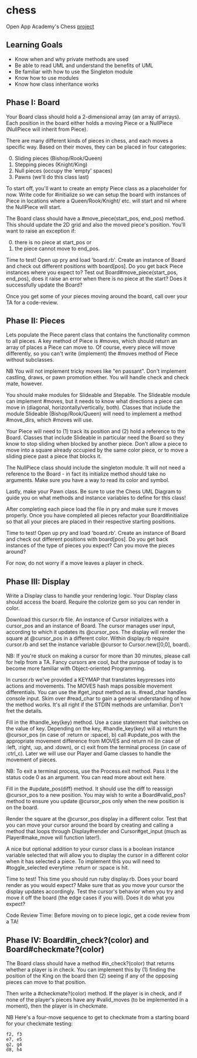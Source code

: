 # chess
Open App Academy's Chess [project](https://open.appacademy.io/learn/full-stack-online/ruby/chess--part-one-)

## Learning Goals

* Know when and why private methods are used
* Be able to read UML and understand the benefits of UML
* Be familiar with how to use the Singleton module
* Know how to use modules
* Know how class inheritance works

## Phase I: Board

Your Board class should hold a 2-dimensional array (an array of arrays). Each position in the board either holds a moving Piece or a NullPiece (NullPiece will inherit from Piece).

There are many different kinds of pieces in chess, and each moves a specific way. Based on their moves, they can be placed in four categories:

0. Sliding pieces (Bishop/Rook/Queen)
1. Stepping pieces (Knight/King)
2. Null pieces (occupy the 'empty' spaces)
3. Pawns (we'll do this class last)

To start off, you'll want to create an empty Piece class as a placeholder for now. Write code for #initialize so we can setup the board with instances of Piece in locations where a Queen/Rook/Knight/ etc. will start and nil where the NullPiece will start.

The Board class should have a #move_piece(start_pos, end_pos) method. This should update the 2D grid and also the moved piece's position. You'll want to raise an exception if:

0. there is no piece at start_pos or
1. the piece cannot move to end_pos.

Time to test! Open up pry and load 'board.rb'. Create an instance of Board and check out different positions with board[pos]. Do you get back Piece instances where you expect to? Test out Board#move_piece(start_pos, end_pos), does it raise an error when there is no piece at the start? Does it successfully update the Board?

Once you get some of your pieces moving around the board, call over your TA for a code-review.

## Phase II: Pieces

Lets populate the Piece parent class that contains the functionality common to all pieces. A key method of Piece is #moves, which should return an array of places a Piece can move to. Of course, every piece will move differently, so you can't write (implement) the #moves method of Piece without subclasses.

NB You will not implement tricky moves like "en passant". Don't implement castling, draws, or pawn promotion either. You will handle check and check mate, however.

You should make modules for Slideable and Stepable. The Slideable module can implement #moves, but it needs to know what directions a piece can move in (diagonal, horizontally/vertically, both). Classes that include the module Slideable (Bishop/Rook/Queen) will need to implement a method #move_dirs, which #moves will use.

Your Piece will need to (1) track its position and (2) hold a reference to the Board. Classes that include Slideable in particular need the Board so they know to stop sliding when blocked by another piece. Don't allow a piece to move into a square already occupied by the same color piece, or to move a sliding piece past a piece that blocks it.

The NullPiece class should include the singleton module. It will not need a reference to the Board - in fact its initialize method should take no arguments. Make sure you have a way to read its color and symbol.

Lastly, make your Pawn class. Be sure to use the Chess UML Diagram to guide you on what methods and instance variables to define for this class!

After completing each piece load the file in pry and make sure it moves properly. Once you have completed all pieces refactor your Board#initialize so that all your pieces are placed in their respective starting positions.

Time to test! Open up pry and load 'board.rb'. Create an instance of Board and check out different positions with board[pos]. Do you get back instances of the type of pieces you expect? Can you move the pieces around?

For now, do not worry if a move leaves a player in check.

## Phase III: Display

Write a Display class to handle your rendering logic. Your Display class should access the board. Require the colorize gem so you can render in color.

Download this cursor.rb file. An instance of Cursor initializes with a cursor_pos and an instance of Board. The cursor manages user input, according to which it updates its @cursor_pos. The display will render the square at @cursor_pos in a different color. Within display.rb require cursor.rb and set the instance variable @cursor to Cursor.new([0,0], board).

NB: If you're stuck on making a cursor for more than 30 minutes, please call for help from a TA. Fancy cursors are cool, but the purpose of today is to become more familiar with Object-oriented Programming.

In cursor.rb we've provided a KEYMAP that translates keypresses into actions and movements. The MOVES hash maps possible movement differentials. You can use the #get_input method as is. #read_char handles console input. Skim over #read_char to gain a general understanding of how the method works. It's all right if the STDIN methods are unfamiliar. Don't fret the details.

Fill in the #handle_key(key) method. Use a case statement that switches on the value of key. Depending on the key, #handle_key(key) will a) return the @cursor_pos (in case of :return or :space), b) call #update_pos with the appropriate movement difference from MOVES and return nil (in case of :left, :right, :up, and :down), or c) exit from the terminal process (in case of :ctrl_c). Later we will use our Player and Game classes to handle the movement of pieces.

NB: To exit a terminal process, use the Process.exit method. Pass it the status code 0 as an argument. You can read more about exit here.

Fill in the #update_pos(diff) method. It should use the diff to reassign @cursor_pos to a new position. You may wish to write a Board#valid_pos? method to ensure you update @cursor_pos only when the new position is on the board.

Render the square at the @cursor_pos display in a different color. Test that you can move your cursor around the board by creating and calling a method that loops through Display#render and Cursor#get_input (much as Player#make_move will function later!).

A nice but optional addition to your cursor class is a boolean instance variable selected that will allow you to display the cursor in a different color when it has selected a piece. To implement this you will need to #toggle_selected everytime :return or :space is hit.

Time to test! This time you should run ruby display.rb. Does your board render as you would expect? Make sure that as you move your cursor the display updates accordingly. Test the cursor's behavior when you try and move it off the board (the edge cases if you will). Does it do what you expect?

Code Review Time: Before moving on to piece logic, get a code review from a TA!

## Phase IV: Board#in_check?(color) and Board#checkmate?(color)

The Board class should have a method #in_check?(color) that returns whether a player is in check. You can implement this by (1) finding the position of the King on the board then (2) seeing if any of the opposing pieces can move to that position.

Then write a #checkmate?(color) method. If the player is in check, and if none of the player's pieces have any #valid_moves (to be implemented in a moment), then the player is in checkmate.

NB Here's a four-move sequence to get to checkmate from a starting board for your checkmate testing:

    f2, f3
    e7, e5
    g2, g4
    d8, h4
